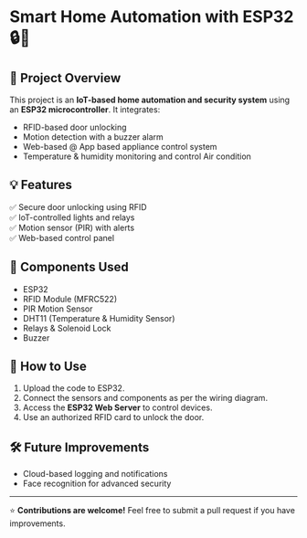 
# Smart Home Automation with ESP32 🔒🚀

## 📌 Project Overview
This project is an **IoT-based home automation and security system** using an **ESP32 microcontroller**. It integrates:
- RFID-based door unlocking
- Motion detection with a buzzer alarm
- Web-based @ App based appliance control system
- Temperature & humidity monitoring and control Air condition

## 💡 Features
✅ Secure door unlocking using RFID  
✅ IoT-controlled lights and relays  
✅ Motion sensor (PIR) with alerts  
✅ Web-based control panel  

## 🔧 Components Used
- ESP32
- RFID Module (MFRC522)
- PIR Motion Sensor
- DHT11 (Temperature & Humidity Sensor)
- Relays & Solenoid Lock
- Buzzer

## 🚀 How to Use
1. Upload the code to ESP32.
2. Connect the sensors and components as per the wiring diagram.
3. Access the **ESP32 Web Server** to control devices.
4. Use an authorized RFID card to unlock the door.

## 🛠️ Future Improvements
- Cloud-based logging and notifications
- Face recognition for advanced security

---

⭐ **Contributions are welcome!** Feel free to submit a pull request if you have improvements.

